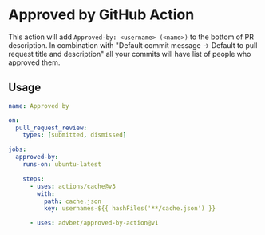 # Approved by GitHub Action

This action will add `Approved-by: <username> (<name>)` to the bottom of PR description.
In combination with "Default commit message -> Default to pull request title and description" all your commits will have list of people who approved them.

## Usage

```yml
name: Approved by

on:
  pull_request_review:
    types: [submitted, dismissed]

jobs:
  approved-by:
    runs-on: ubuntu-latest

    steps:
      - uses: actions/cache@v3
        with:
          path: cache.json
          key: usernames-${{ hashFiles('**/cache.json') }}

      - uses: advbet/approved-by-action@v1
```
